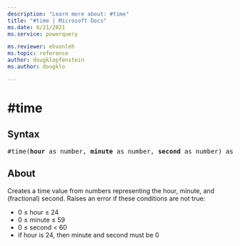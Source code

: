 ```yaml
---
description: "Learn more about: #time"
title: "#time | Microsoft Docs"
ms.date: 6/21/2021
ms.service: powerquery

ms.reviewer: ehvonleh
ms.topic: reference
author: dougklopfenstein
ms.author: dougklo

---
```

# #time

## Syntax

<pre>
#time(<b>hour</b> as number, <b>minute</b> as number, <b>second</b> as number) as time
</pre>

## About

Creates a time value from numbers representing the hour, minute, and (fractional) second. Raises an error if these conditions are not true:

* 0 ≤ hour ≤ 24
* 0 ≤ minute ≤ 59
* 0 ≤ second < 60
* if hour is 24, then minute and second must be 0
